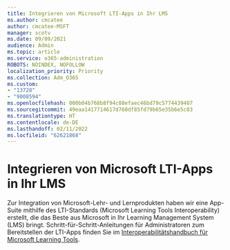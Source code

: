 ```yaml
---
title: Integrieren von Microsoft LTI-Apps in Ihr LMS
ms.author: cmcatee
author: cmcatee-MSFT
manager: scotv
ms.date: 09/09/2021
audience: Admin
ms.topic: article
ms.service: o365-administration
ROBOTS: NOINDEX, NOFOLLOW
localization_priority: Priority
ms.collection: Adm_O365
ms.custom:
- "13728"
- "9008594"
ms.openlocfilehash: 000b04b768b8f94c88efaec46bd79c5774439407
ms.sourcegitcommit: 49eaa1417714617d768df85fd79b65e35b6e5c83
ms.translationtype: HT
ms.contentlocale: de-DE
ms.lasthandoff: 02/11/2022
ms.locfileid: "62621868"
---
```

# <a name="integrate-microsoft-lti-apps-with-your-lms"></a>Integrieren von Microsoft LTI-Apps in Ihr LMS

Zur Integration von Microsoft-Lehr- und Lernprodukten haben wir eine App-Suite mithilfe des LTI-Standards (Microsoft Learning Tools Interoperability) erstellt, die das Beste aus Microsoft in Ihr Learning Management System (LMS) bringt. Schritt-für-Schritt-Anleitungen für Administratoren zum Bereitstellen der LTI-Apps finden Sie im [Interoperabilitätshandbuch für Microsoft Learning Tools](https://admin.microsoft.com/AdminPortal/Home?#/modernonboarding/lmsintegrationguide).